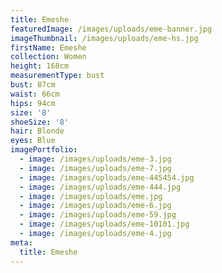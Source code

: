 ```yaml
---
title: Emeshe
featuredImage: /images/uploads/eme-banner.jpg
imageThumbnail: /images/uploads/eme-hs.jpg
firstName: Emeshe
collection: Women
height: 168cm
measurementType: bust
bust: 87cm
waist: 66cm
hips: 94cm
size: '8'
shoeSize: '8'
hair: Blonde
eyes: Blue
imagePortfolio:
  - image: /images/uploads/eme-3.jpg
  - image: /images/uploads/eme-7.jpg
  - image: /images/uploads/eme-445454.jpg
  - image: /images/uploads/eme-444.jpg
  - image: /images/uploads/eme.jpg
  - image: /images/uploads/eme-6.jpg
  - image: /images/uploads/eme-59.jpg
  - image: /images/uploads/eme-10101.jpg
  - image: /images/uploads/eme-4.jpg
meta:
  title: Emeshe
---
```


